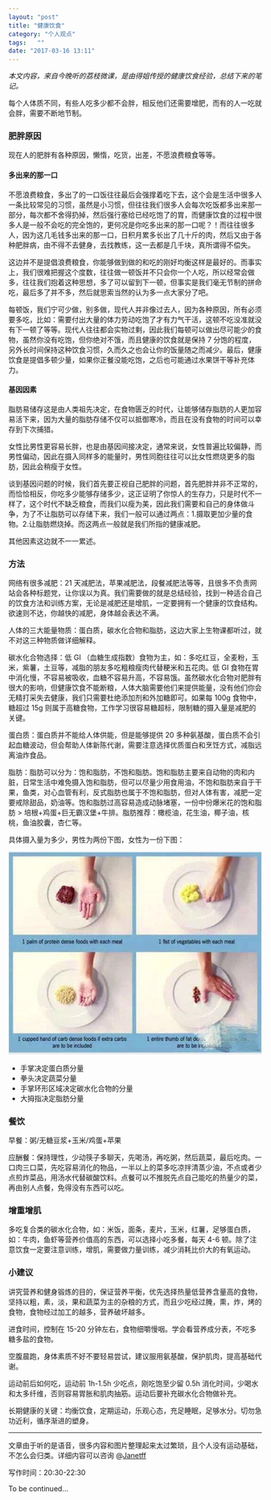```yaml
---
layout: "post"
title: "健康饮食"
category: "个人观点"
tags:   ""
date: "2017-03-16 13:11"
---
```


*本文内容，来自今晚听的荔枝微课，是由得姐传授的健康饮食经验，总结下来的笔记。*

每个人体质不同，有些人吃多少都不会胖，相反他们还需要增肥，而有的人一吃就会胖，需要不断地节制。

### 肥胖原因

现在人的肥胖有各种原因，懒惰，吃货，出差，不愿浪费粮食等等。

#### 多出来的那一口

不愿浪费粮食，多出了的一口饭往往最后会强撑着吃下去，这个会是生活中很多人一条比较常见的习惯，虽然是小习惯，但往往我们很多人会每次吃饭都多出来那一部分，每次都不舍得扔掉，然后强行塞给已经吃饱了的胃，而健康饮食的过程中很多人是一般不会吃的完全饱的，更何况是你吃多出来的那一口呢？！而往往很多人，因为这几毛钱多出来的那一口，日积月累多长出了几十斤的肉，然后又由于各种肥胖病，由不得不去健身，去找教练，这一去都是几千块，真所谓得不偿失。

这边并不是提倡浪费粮食，你能够做到做的和吃的刚好均衡这样是最好的。而事实上，我们很难把握这个度数，往往做一顿饭并不只会你一个人吃，所以经常会做多，往往我们抱着这种思想，多了可以留到下一顿，但事实是我们毫无节制的拼命吃，最后多了并不多，然后就思索当然的认为多一点大家分了吧。

每顿饭，我们宁可少做，别多做，现代人并非像过去人，因为各种原因，所有必须要多吃，比如：需要付出大量的体力劳动吃饱了才有力气干活，这顿不吃没准就没有下一顿了等等。现代人往往都会实物过剩，因此我们每顿可以做出尽可能少的食物，虽然你没有吃饱，但你绝对不饿，而且健康的饮食就是保持 7 分饱的程度，另外长时间保持这种饮食习惯，久而久之也会让你的饭量随之而减少。最后，健康饮食是提倡多顿少量，如果你正餐没能吃饱，之后也可能通过水果饼干等补充体力。

<!-- more -->

#### 基因因素

脂肪易储存这是由人类祖先决定，在食物匮乏的时代，让能够储存脂肪的人更加容易活下来，因为大量的脂肪存储不仅可以抵御寒冷，而且在没有食物的时间可以幸存到下次捕猎。

女性比男性更容易长胖，也是由基因间接决定，通常来说，女性普遍比较偏静，而男性偏动，因此在摄入同样多的能量时，男性同胞往往可以比女性燃烧更多的脂肪，因此会稍瘦于女性。

谈到基因问题的时候，我们首先要正视自己肥胖的问题，首先肥胖并非不正常的，而恰恰相反，你吃多少能够存储多少，这正证明了你惊人的生存力，只是时代不一样了，这个时代不缺乏粮食，而我们以瘦为美，因此我们需要和自己的身体做斗争，为了不让脂肪可以存储下来，我们一般可以通过两点：1.摄取更加少量的食物。2.让脂肪燃烧掉。而这两点一般就是我们所指的健康减肥。

其他因素这边就不一一累述。

### 方法

网络有很多减肥：21 天减肥法，苹果减肥法，段餐减肥法等等，且很多不负责网站会各种标题党，让你误以为真。我们需要做的就是总结经验，找到一种适合自己的饮食方法和训练方案，无论是减肥还是增肌，一定要拥有一个健康的饮食结构。欲速则不达，你越快的减肥，身体越会表达不满。

人体的三大能量物质：蛋白质，碳水化合物和脂肪，这边大家上生物课都听过，就不对这三种物质做详细解释。

碳水化合物选择：低 GI （血糖生成指数）食物为主，如：多吃红豆，全麦粉，玉米，紫薯，土豆等，减脂的朋友多吃粗粮瘦肉代替粳米和五花肉。低 GI 食物在胃中消化慢，不容易被吸收，血糖不容易升高，不容易饿。虽然碳水化合物对肥胖有很大的影响，但健康饮食不能断粮，人体大脑需要他们来提供能量，没有他们你会无精打采失去健康，我们只需要杜绝添加剂和外加糖即可。如果每 100g 食物中，糖超过 15g 则属于高糖食物，工作学习很容易糖超标，限制糖的摄入量是减肥的关键。

蛋白质：蛋白质并不能给人体供能，但是能够提供 20 多种氨基酸，蛋白质不会引起血糖波动，但会帮助人体新陈代谢，需要注意选择优质蛋白和烹饪方式，减脂远离油炸食品。

脂肪：脂肪可以分为：饱和脂肪，不饱和脂肪。饱和脂肪主要来自动物的肉和内脏，日常生活中难免摄入饱和脂肪，但可以尽量少用食用油，不饱和脂肪来自于干果，鱼类，对心血管有利，反式脂肪也属于不饱和脂肪，但对人体有害，减肥一定要戒除甜品，奶油等。饱和脂肪过高容易造成动脉堵塞，一份中份爆米花的饱和脂肪 >  培根+鸡蛋+巨无霸汉堡+牛排。脂肪推荐：橄榄油，花生油，椰子油，核桃，鱼油胶囊，杏仁等。

具体摄入量为多少，男性为两份下图，女性为一份下图：

![](https://raw.githubusercontent.com/noparkinghere/noparkinghere.github.io/master/img/2017-03-16-健康饮食/1.jpg)

- 手掌决定蛋白质分量
- 拳头决定蔬菜分量
- 手掌环形区域决定碳水化合物的分量
- 大拇指决定脂肪分量

### 餐饮

早餐：粥/无糖豆浆+玉米/鸡蛋+苹果

应酬餐：保持理性，少动筷子多聊天，先喝汤，再吃粥，然后蔬菜，最后吃肉。一口肉三口菜，先吃容易消化的物品，一半以上的菜多吃凉拌清蒸少油，不点或者少点煎炸菜品，用汤水代替碳酸饮料。点餐可以不推脱先点自己能吃的热量少的菜，再由别人点餐，免得没有东西可以吃。

### 增重增肌

多吃复合类的碳水化合物，如：米饭，面条，麦片，玉米，红薯，足够蛋白质，如：牛肉，鱼虾等营养价值高的东西，可以选择小吃多餐，每天 4-6 顿。除了注意饮食一定要注意训练，增肌，需要做力量训练，减少消耗比价大的有氧运动。

### 小建议

讲究营养和健身锻炼的目的，保证营养平衡，优先选择热量低营养含量高的食物，坚持以粗，素，淡，果和蔬菜为主的杂粮的方式，而且少吃经过腌，熏，炸，烤的食物，食物经过加工的越多，营养破坏越多。

进食时间，控制在 15-20 分钟左右，食物细嚼慢咽。学会看营养成分表，不吃多糖多盐的食物。

空腹晨跑，身体素质不好不要轻易尝试，建议服用氨基酸，保护肌肉，提高基础代谢。

运动前后如何吃，运动前 1h-1.5h 少吃点，刚吃饱至少留 0.5h 消化时间，少喝水和太多纤维，否则容易胃胀和肌肉抽筋。运动后要补充碳水化合物做补充。

长期健康的关键：均衡饮食，定期运动，乐观心态，充足睡眠，足够水分。切勿急功近利，循序渐进的塑身。


***

文章由于听的是语音，很多内容和图片整理起来太过繁琐，且个人没有运动基础，不怎么会归类。详细内容可以咨询 @[Janetff](http://www.jianshu.com/u/cbece912d4e9)

写作时间：20:30-22:30

To be continued...
